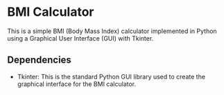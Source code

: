 # BMI Calculator

This is a simple BMI (Body Mass Index) calculator implemented in Python using a Graphical User Interface (GUI) with Tkinter.

## Dependencies

- Tkinter: This is the standard Python GUI library used to create the graphical interface for the BMI calculator.

